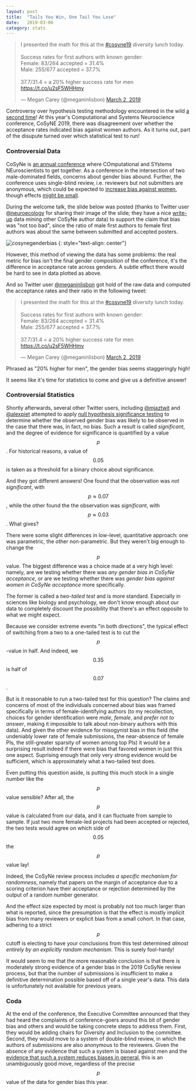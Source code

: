 ```yaml
---
layout: post
title:	"Tails You Win, One Tail You Lose"
date:	2019-03-06
category: stats
---
```


<blockquote class="twitter-tweet" data-lang="en"><p lang="en" dir="ltr">I presented the math for this at the <a href="https://twitter.com/hashtag/cosyne19?src=hash&amp;ref_src=twsrc%5Etfw">#cosyne19</a> diversity lunch today. <br><br>Success rates for first authors with known gender: <br>Female: 83/264 accepted = 31.4%<br>Male: 255/677 accepted = 37.7%<br><br>37.7/31.4 = a 20% higher success rate for men <a href="https://t.co/u2sF5WHHmy">https://t.co/u2sF5WHHmy</a></p>&mdash; Megan Carey (@meganinlisbon) <a href="https://twitter.com/meganinlisbon/status/1101870079858409478?ref_src=twsrc%5Etfw">March 2, 2019</a></blockquote>
<script async src="https://platform.twitter.com/widgets.js" charset="utf-8"></script>

Controversy over hypothesis testing methodology encountered in the wild
[a second time]({{site.url}}/stats/2018/01/09/hypothesis-test-example.html)!
At this year's Computational and Systems Neuroscience conference, CoSyNE 2019,
there was disagreement over whether the acceptance rates indicated bias against women authors.
As it turns out, part of the disupute turned over which statistical test to run!
<!--exc-->

### Controversial Data

CoSyNe is
[an annual conference](http://cosyne.org/c/index.php?title=Cosyne_19)
where COmputational and SYstems NEuroscientists to get together.
As a conference in the intersection of two male-dominated fields,
concerns about gender bias abound.
Further, the conference uses single-blind review,
i.e. reviewers but not submitters are anonymous,
which could be expected to
[increase bias against women](https://doi.org/10.1177%2F1075547012472684),
though effects
[might be small](https://www.ncbi.nlm.nih.gov/pmc/articles/PMC5715744/).


During the welcome talk, the slide below was posted
(thanks to Twitter user
[@neuroecology](https://twitter.com/neuroecology) for sharing their image of the slide;
they have a nice
[write-up](https://neuroecology.wordpress.com/2019/02/27/cosyne19-by-the-numbers/)
data mining other CoSyNe author data)
to support the claim that bias was "not too bad",
since the ratio of male first authors to female first authors was about the same
between submitted and accepted posters.

![cosynegenderbias]
{: style="text-align: center"}

However, this method of viewing the data has some problems:
the real metric for bias isn't the final gender composition of the conference,
it's the difference in acceptance rate across genders.
A subtle effect there would be hard to see in data plotted as above.

And so Twitter user
[@meganinlisbon](https://twitter.com/meganinlisbon/)
got hold of the raw data and computed the acceptance rates and their ratio
in the following tweet:

<blockquote class="twitter-tweet" data-lang="en"><p lang="en" dir="ltr">I presented the math for this at the <a href="https://twitter.com/hashtag/cosyne19?src=hash&amp;ref_src=twsrc%5Etfw">#cosyne19</a> diversity lunch today. <br><br>Success rates for first authors with known gender: <br>Female: 83/264 accepted = 31.4%<br>Male: 255/677 accepted = 37.7%<br><br>37.7/31.4 = a 20% higher success rate for men <a href="https://t.co/u2sF5WHHmy">https://t.co/u2sF5WHHmy</a></p>&mdash; Megan Carey (@meganinlisbon) <a href="https://twitter.com/meganinlisbon/status/1101870079858409478?ref_src=twsrc%5Etfw">March 2, 2019</a></blockquote>
<script async src="https://platform.twitter.com/widgets.js" charset="utf-8"></script>

Phrased as "20% higher for men", the gender bias seems staggeringly high!

It seems like it's time for statistics to come and give us a definitive answer!

### Controversial Statistics

Shortly afterwards, several other Twitter users,
including
[@mjaztwit](https://twitter.com/mjaztwit/status/1101899788688257024)
and
[@alexpiet](https://twitter.com/alexpiet/status/1101882724581822465)
attempted to apply
[null hypothesis significance testing]({{site.url}}/stats/2018/06/09/hypothesis-testing.html)
to determine whether the observed gender bias was likely to be observed
in the case that there was, in fact, no bias.
Such a result is called _significant_,
and the degree of evidence for significance is quantified by a value $$p$$.
For historical reasons, a value of $$0.05$$ is taken as a threshold
for a binary choice about significance.

And they got different answers!
One found that the observation was _not significant_, with $$p \approx 0.07$$,
while the other found the the observation was _significant_, with $$p \approx 0.03$$.
What gives?

There were some slight differences in low-level, quantitative approach:
one was parametric, the other non-parametric.
But they weren't big enough to change the $$p$$ value.
The biggest difference was a choice made at a very high level:
namely, are we testing whether there was _any gender bias in CoSyNe acceptance_,
or are we testing whether there was _gender bias against women in CoSyNe acceptance_ more specifically.

The former is called a _two-tailed test_ and is more standard.
Especially in sciences like biology and psychology,
we don't know enough about our data to completely discount the possibility
that there's an effect opposite to what we might expect.

Because we consider extreme events "in both directions",
the typical effect of switching from a two to a one-tailed test
is to cut the $$p$$-value in half.
And indeed, we $$0.35$$ is half of $$0.07$$.

But is it reasonable to run a two-tailed test for this question?
The claims and concerns of most of the individuals concerned about bias
was framed specifically in terms of female-identifying authors
(to my recollection, choices for gender identification were
_male_, _female_, and _prefer not to answer_, making it impossible to talk
about non-binary authors with this data).
And given the other evidence for misogynist bias in this field
(the undeniably lower rate of female submissions,
the near-absence of female PIs,
the still-greater sparsity of women among top PIs)
it would be a surprising result indeed if there were bias
that favored women in just this one aspect.
Suprising enough that only very strong evidence would be sufficient,
which is approximately what a two-tailed test does.

Even putting this question aside,
is putting this much stock in a single number like the $$p$$ value sensible?
After all, the $$p$$ value is calculated from our data,
and it can fluctuate from sample to sample.
If just two more female-led projects had been accepted or rejected,
the two tests would agree on which side of $$0.05$$ the $$p$$ value lay!

Indeed, the CoSyNe review process includes _a specific mechanism for randomness_,
namely that papers on the margin of acceptance due to a scoring criterion
have their acceptance or rejection determined by the output of a random number generator.

And the effect size expected by most is probably not
too much larger than what is reported,
since the presumption is that the effect is mostly implicit bias from many reviewers
or explicit bias from a small cohort.
In that case, adhering to a strict $$p$$ cutoff is electing to have your conclusions
from this test determined _almost entirely by an explicitly random mechanism_.
This is surely fool-hardy!

It would seem to me that the more reasonable conclusion is that
there is moderately strong evidence of a gender bias in the 2019 CoSyNe review process,
but that the number of submissions is insufficient to make a definitive determination possible
based off of a single year's data.
This data is unfortunately not available for previous years.

### Coda

At the end of the conference,
the Executive Committee announced that they had heard the complaints
of conference-goers around this bit of gender bias and others
and would be taking concrete steps to address them.
First, they would be adding chairs for Diversity and Inclusion to the committee.
Second, they would move to a system of double-blind review,
in which the authors of submissions are also anonymous to the reviewers.
Given the absence of any evidence that such a system is biased against men
and the
[evidence that such a system reduces biases in general](https://www.ncbi.nlm.nih.gov/pmc/articles/PMC5715744/),
this is an unambiguously good move,
regardless of the precise $$p$$ value of the data for gender bias this year.

[cosynegenderbias]: {{site.imgurl}}/cosynegenderbias.jpg
